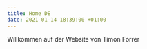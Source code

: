 ```yaml
---
title: Home DE
date: 2021-01-14 18:39:00 +01:00
---
```


Willkommen auf der Website von Timon Forrer